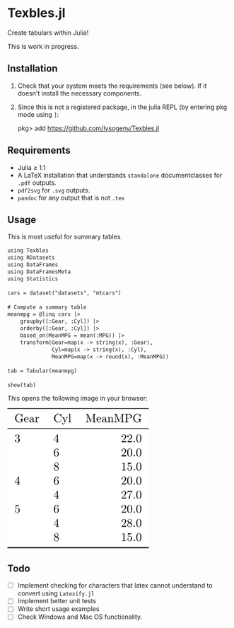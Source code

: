 Texbles.jl
==========

Create tabulars within Julia!

This is work in progress.

Installation
------------

1. Check that your system meets the requirements (see below). If it doesn't install the necessary components.
2. Since this is not a registered package, in the julia REPL (by entering pkg mode using `]`:

    pkg> add https://github.com/lysogeny/Texbles.jl

Requirements
------------

- Julia ≥ 1.1
- A LaTeX installation that understands `standalone` documentclasses for `.pdf` outputs.
- `pdf2svg` for `.svg` outputs.
- `pandoc` for any output that is not `.tex`

Usage
-----

This is most useful for summary tables.

    using Texbles
    using RDatasets
    using DataFrames
    using DataFramesMeta
    using Statistics

    cars = dataset("datasets", "mtcars")

    # Compute a summary table
    meanmpg = @linq cars |> 
        groupby([:Gear, :Cyl]) |> 
        orderby([:Gear, :Cyl]) |>
        based_on(MeanMPG = mean(:MPG)) |> 
        transform(Gear=map(x -> string(x), :Gear),
                  Cyl=map(x -> string(x), :Cyl),
                  MeanMPG=map(x -> round(x), :MeanMPG))

    tab = Tabular(meanmpg)

    show(tab)

This opens the following image in your browser:

![](example.svg)

Todo
----

- [ ] Implement checking for characters that latex cannot understand to convert using `Latexify.jl`
- [ ] Implement better unit tests
- [ ] Write short usage examples
- [ ] Check Windows and Mac OS functionality.
